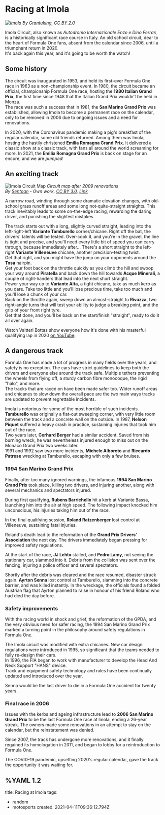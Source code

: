 # Racing at Imola

*[![Imola](/formula-one/Imola.700w.jpg)](/formula-one/Imola.jpg)*
*By [Grantuking](https://www.flickr.com/photos/grantuking/2878636275/), [CC BY 2.0](https://commons.wikimedia.org/w/index.php?curid=6726644)*

Imola Circuit, also known as *Autodromo Internazionale Enzo e Dino Ferrari*, is a historically significant race course in Italy. An old school circuit, dear to the heart of Formula One fans, absent from the calendar since 2006, until a triumphant return in 2020.  
It's back again this year, and it's going to be worth the watch!

## Some history

The circuit was inaugurated in 1953, and held its first-ever Formula One race in 1963 as a non-championship event. In 1980, the circuit became an official, championship Formula One race, hosting the **1980 Italian Grand Prix**, the first time since 1948 that the Italian Grand Prix wouldn't be held in Monza.  
The race was such a success that in 1981, the **San Marino Grand Prix** was established, allowing Imola to become a permanent race on the calendar, only to be removed in 2006 due to ongoing issues and a need for renovations.

In 2020, with the Coronavirus pandemic making a pig's breakfast of the regular calendar, some old friends returned. Among them was Imola, hosting the hastily christened **Emilia Romagna Grand Prix**. It delivered a classic show at a classic track, with fans all around the world screaming for more. In 2021, the **Emilia Romagna Grand Prix** is back on stage for an encore, and we are *pumped*!

## An exciting track


<img src="/formula-one/Imola_2009.png" class="flip" alt="Imola Circuit Map"></img>
*Circuit map after 2009 renovations*   
*By [Sentoan](https://commons.wikimedia.org/wiki/User:Sentoan) - Own work, [CC BY 3.0](https://creativecommons.org/licenses/by/3.0), [Link](https://commons.wikimedia.org/w/index.php?curid=14323726)*   

A narrow road, winding through some dramatic elevation changes, with old-school grass runoff areas and some long not-quite-straight straights. This track inevitably leads to some on-the-edge racing, rewarding the daring driver, and punishing the slightest mistakes.

The track starts out with a long, slightly curved straight, leading into the left-right-left **Variante Tamburello** corner/chicane. Right off the bat, the drivers' talents will be tested. Over-cook it, and you're in the gravel, the line is tight and precise, and you'll need every little bit of speed you can carry through, because immediately after… There's a short straight to the left-right **Variante Villeneuve** chicane, another precision-testing twist.  
Get that right, and you might have the jump on your opponents around the **Tosa** hairpin.  
Get your foot back on the throttle quickly as you climb the hill and swoop your way around **Piratella** and back down the hill towards **Acque Minerali**, a couple of right-handers that lead into the next short straight.  
Power your way up to **Variante Alta**, a tight chicane, take as much kerb as you dare. Take too little and you'll lose precious time, take too much and you'll lose a chunk of your car.  
Back on the throttle again, sweep down an almost-straight to **Rivazza**, two right-angle turns that will test your ability to judge a breaking point, and the grip of your front right tyre.  
Get that done, and you'll be back on the start/finish "straight", ready to do it all over again.

Watch Valtteri Bottas show everyone how it's done with his masterful qualifying lap in 2020 [on YouTube](https://www.youtube.com/watch?v=_acrCQuCy-8).

## A dangerous track

Formula One has made a lot of progress in many fields over the years, and safety is no exception. The cars have strict guidelines to keep both the drivers and everyone else around the track safe. Multiple tethers preventing the wheels from flying off, a sturdy carbon fibre monocoque, the rigid "halo", and more.  
The tracks that are raced on have been made safer too. Wider runoff areas and chicanes to slow down the overall pace are the two main ways tracks are updated to prevent regrettable incidents.

Imola is notorious for some of the most horrible of such incidents.
**Tamburello** was originally a flat-out sweeping corner, with very little room between the track and a concrete wall on the outside.
In 1987, **Nelson Piquet** suffered a heavy crash in practice, sustaining injuries that took him out of the race.  
Two years later, **Gerhard Berger** had a similar accident. Saved from his burning wreck, he was nevertheless injured enough to miss out on the Monaco Grand Prix two weeks later.  
1991 and 1992 saw two more incidents, **Michele Alboreto** and **Riccardo Patrese** wrecking at Tamburello, escaping with only a few bruises.  

### 1994 San Marino Grand Prix

Finally, after too many ignored warnings, the infamous **1994 San Marino Grand Prix** took place, killing two drivers, and injuring another, along with several mechanics and spectators injured.

During first qualifying, **Rubens Barrichello** hit a kerb at Variante Bassa, launching him into the air at high speed. The following impact knocked him unconscious, his injuries taking him out of the race.

In the final qualifying session, **Roland Ratzenberger** lost control at Villeneuve, sustaining fatal injuries.

Roland's death lead to the reformation of the **Grand Prix Drivers' Association** the next day. The drivers immediately began pressing for improved safety regulations.

At the start of the race, **JJ Lehto** stalled, and **Pedro Lamy**, not seeing the stationary car, slammed into it. Debris from the collision was sent over the fencing, injuring a police officer and several spectators.

Shortly after the debris was cleared and the race resumed, disaster struck again. **Ayrton Senna** lost control at Tamburello, slamming into the concrete barrier, and was killed instantly. In the wreckage, the officials found a folded Austrian flag that Ayrton planned to raise in honour of his friend Roland who had died the day before.

### Safety improvements

With the racing world in shock and grief, the reformation of the GPDA, and the very obvious need for safer racing, the 1994 San Marino Grand Prix marked a turning point in the philosophy around safety regulations in Formula One.

The Imola circuit was modified with extra chicanes.
New car design regulations were introduced in 1995, so significant that the teams needed to fully re-design their cars.  
In 1996, the FIA began to work with manufacturer to develop the Head And Neck Support "HANS" device.  
Track and equipment safety technology and rules have been continually updated and introduced over the year.

Senna would be the last driver to die in a Formula One accident for twenty years.

### Final race in 2006

Issues with the kerbs and ageing infrastructure lead to **2006 San Marino Grand Prix** to be the last Formula One race at Imola, ending a 26-year streak. The owners made some renovations in an attempt to stay on the calendar, but the reinstatement was denied.

Since 2007, the track has undergone more renovations, and it finally regained its homologation in 2011, and began to lobby for a reintroduction to Formula One.

The COVID-19 pandemic, upsetting 2020's regular calendar, gave the track the opportunity it was waiting for.

%YAML 1.2
---
title: Racing at Imola
tags:
  - random
  - motosports
created: 2021-04-11T09:36:12.794Z
